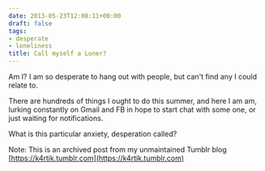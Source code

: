 ```yaml
---
date: 2013-05-23T12:08:11+00:00
draft: false
tags:
- desperate
- loneliness
title: Call myself a Loner?
---
```


<p>Am I? I am so desperate to hang out with people, but can't find any I could relate to.</p>
<p>There are hundreds of things I ought to do this summer, and here I am am, lurking constantly on Gmail and FB in hope to start chat with some one, or just waiting for notifications.</p>
<p>What is this particular anxiety, desperation called?</p>

Note: This is an archived post from my unmaintained Tumblr blog [https://k4rtik.tumblr.com](https://k4rtik.tumblr.com)
